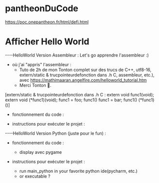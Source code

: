 # pantheonDuCode
https://poc.onepantheon.fr/html/defi.html

# Afficher Hello World

----HelloWorld Version Assembleur :
Let's go apprendre l'assembleur :)
- où j'ai "appris" l'assembleur :
  - Tuto de 2h de mon Tonton complet sur des trucs de C++, utf8-16, extern/static & trucpointeurdefonction dans .h C, assembleur, etc.), avec https://mathimaaran.angelfire.com/helloworld_tutorial.htm
  - Merci Tonton :eyes:.

[extern/static & trucpointeurdefonction dans .h C :
extern void func1(void);
extern void (*func1)(void);
func1 = foo;
func1()
func1 = bar;
func1()
(*func1)()]

- fonctionnement du code :

- instructions pour exécuter le projet :


----HelloWorld Version Python (juste pour le fun) :
- fonctionnement du code :
  - display avec pygame

- instructions pour exécuter le projet :
  - run main_python in your favorite python ide(pycharm, etc.)
  - or executable ?